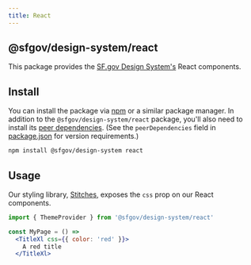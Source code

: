 ```yaml
---
title: React
---
```


## @sfgov/design-system/react

This package provides the [SF.gov Design System's][website] React components.

## Install

You can install the package via [npm] or a similar package manager. In addition
to the `@sfgov/design-system/react` package, you'll also need to install its
[peer dependencies]. (See the `peerDependencies` field in
[package.json](./package.json) for version requirements.)

```sh
npm install @sfgov/design-system react
```

## Usage

Our styling library, [Stitches], exposes the `css` prop on our React components. 

```jsx
import { ThemeProvider } from '@sfgov/design-system/react'

const MyPage = () =>
  <TitleXl css={{ color: 'red' }}>
    A red title
  </TitleXl>
```

[npm]: https://npmjs.com
[peer dependencies]: https://nodejs.org/es/blog/npm/peer-dependencies/
[Stitches]: https://stitches.dev/
[website]: https://design-system.sf.gov
